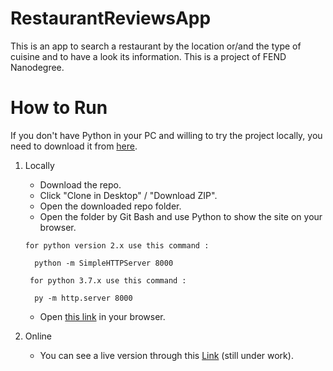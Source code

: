 # RestaurantReviewsApp
This is an app to search a restaurant by the location or/and the type of cuisine and to have a look its information. This is a project of FEND Nanodegree.

# How to Run

If you don't have Python in your PC and willing to try the project locally, you need to download it from [here](https://www.python.org/).

1. Locally
      * Download the repo.
      * Click "Clone in Desktop" / "Download ZIP".
      * Open the downloaded repo folder.
      * Open the folder by Git Bash and use Python to show the site on your browser.
      
       for python version 2.x use this command :

         python -m SimpleHTTPServer 8000

        for python 3.7.x use this command :

         py -m http.server 8000
       
      * Open [this link](http://localhost:8000/) in your browser.
2. Online
      * You can see a live version through this [Link](https://mostafaanwar.github.io/RestaurantReviewsApp/)
     (still under work).
